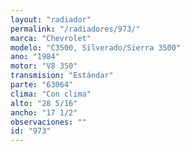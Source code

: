 ```yaml
---
layout: "radiador"
permalink: "/radiadores/973/"
marca: "Chevrolet"
modelo: "C3500, Silverado/Sierra 3500"
ano: "1984"
motor: "V8 350"
transmision: "Estándar"
parte: "63064"
clima: "Con clima"
alto: "28 5/16"
ancho: "17 1/2"
observaciones: ""
id: "973"
---
```


